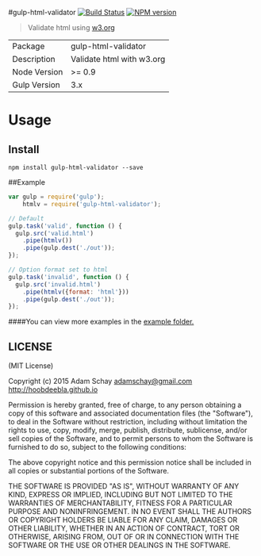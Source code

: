 #gulp-html-validator
[![Build Status](https://travis-ci.org/hoobdeebla/gulp-html-validator.png?branch=master)](https://travis-ci.org/hoobdeebla/gulp-html-validator)
[![NPM version](https://badge.fury.io/js/gulp-html-validator.png)](http://badge.fury.io/js/gulp-html-validator)

> Validate html using [w3.org](http://validator.w3.org/nu/)

<table>
<tr>
<td>Package</td><td>gulp-html-validator</td>
</tr>
<tr>
<td>Description</td>
<td>Validate html with w3.org</td>
</tr>
<tr>
<td>Node Version</td>
<td>>= 0.9</td>
</tr>
<tr>
<td>Gulp Version</td>
<td>3.x</td>
</tr>
</table>

# Usage

## Install

```
npm install gulp-html-validator --save
```
##Example


```javascript
var gulp = require('gulp');
    htmlv = require('gulp-html-validator');

// Default
gulp.task('valid', function () {
  gulp.src('valid.html')
    .pipe(htmlv())
    .pipe(gulp.dest('./out'));
});

// Option format set to html
gulp.task('invalid', function () {
  gulp.src('invalid.html')
    .pipe(htmlv({format: 'html'}))
    .pipe(gulp.dest('./out'));
});

```

####You can view more examples in the [example folder.](https://github.com/hoobdeebla/gulp-html-validator/tree/master/examples)



## LICENSE

(MIT License)

Copyright (c) 2015 Adam Schay <adamschay@gmail.com> http://hoobdeebla.github.io

Permission is hereby granted, free of charge, to any person obtaining
a copy of this software and associated documentation files (the
"Software"), to deal in the Software without restriction, including
without limitation the rights to use, copy, modify, merge, publish,
distribute, sublicense, and/or sell copies of the Software, and to
permit persons to whom the Software is furnished to do so, subject to
the following conditions:

The above copyright notice and this permission notice shall be
included in all copies or substantial portions of the Software.

THE SOFTWARE IS PROVIDED "AS IS", WITHOUT WARRANTY OF ANY KIND,
EXPRESS OR IMPLIED, INCLUDING BUT NOT LIMITED TO THE WARRANTIES OF
MERCHANTABILITY, FITNESS FOR A PARTICULAR PURPOSE AND
NONINFRINGEMENT. IN NO EVENT SHALL THE AUTHORS OR COPYRIGHT HOLDERS BE
LIABLE FOR ANY CLAIM, DAMAGES OR OTHER LIABILITY, WHETHER IN AN ACTION
OF CONTRACT, TORT OR OTHERWISE, ARISING FROM, OUT OF OR IN CONNECTION
WITH THE SOFTWARE OR THE USE OR OTHER DEALINGS IN THE SOFTWARE.
